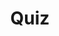 ---
title: "Quiz"
passing_percentage: 70
layout: "test"
type: "test"
questions:
  - id: "q1"
    text: "What is the primary purpose of an Istio Ingress Gateway?"
    type: "single-answer"
    marks: 2
    options:
      - id: "a"
        text: "To manage internal service-to-service communication"
      - id: "b"
        text: "To expose services outside the cluster for external access"
        is_correct: true
      - id: "c"
        text: "To provide authentication for all services"
  - id: "q2"
    text: "Which Istio resources are required to expose a service through the Ingress Gateway? (Select all that apply)"
    type: "multiple-answers"
    marks: 2
    options:
      - id: "a"
        text: "Istio Gateway"
        is_correct: true
      - id: "b"
        text: "Istio VirtualService"
        is_correct: true
      - id: "c"
        text: "Istio ServiceEntry"
  - id: "q3"
    text: "What Istio feature defines service versions for traffic routing?" 
    type: "short_answer" 
    marks: 2
    correct_answer: "DestinationRules" 
---